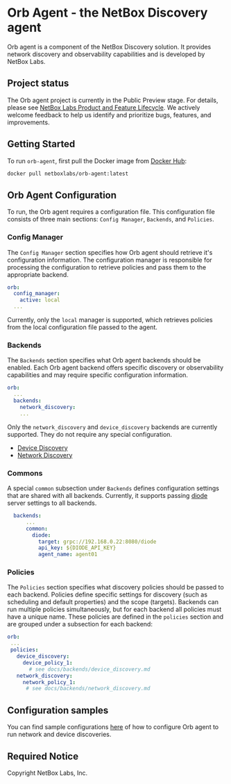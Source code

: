 # Orb Agent - the NetBox Discovery agent
Orb agent is a component of the NetBox Discovery solution. It provides network discovery and observability capabilities and is developed by NetBox Labs.

## Project status

The Orb agent project is currently in the Public Preview stage. For details, please see [NetBox Labs Product and Feature Lifecycle](https://docs.netboxlabs.com/product_feature_lifecycle/). We actively welcome feedback to help us identify and prioritize bugs, features, and improvements.

## Getting Started
To run `orb-agent`, first pull the Docker image from [Docker Hub](https://hub.docker.com/r/netboxlabs/orb-agent):


```sh
docker pull netboxlabs/orb-agent:latest
```

## Orb Agent Configuration
To run, the Orb agent requires a configuration file. This configuration file consists of three main sections: `Config Manager`, `Backends`, and `Policies`.


### Config Manager
The `Config Manager` section specifies how Orb agent should retrieve it's configuration information. The configuration manager is responsible for processing the configuration to retrieve policies and pass them to the appropriate backend.

```yaml
orb:
  config_manager:
    active: local
  ...
```

Currently, only the `local` manager is supported, which retrieves policies from the local configuration file passed to the agent.

### Backends
The `Backends` section specifies what Orb agent backends should be enabled. Each Orb agent backend offers specific discovery or observability capabilities and may require specific configuration information.  

```yaml
orb:
  ...
  backends:
    network_discovery:
    ...
```
Only the `network_discovery` and `device_discovery` backends are currently supported. They do not require any special configuration.
- [Device Discovery](./docs/backends/device_discovery.md) 
- [Network Discovery](./docs/backends/network_discovery.md)
### Commons
A special `common` subsection under `Backends` defines configuration settings that are shared with all backends. Currently, it supports passing [diode](https://github.com/netboxlabs/diode) server settings to all backends.

```yaml
  backends:
      ...
      common:
        diode:
          target: grpc://192.168.0.22:8080/diode
          api_key: ${DIODE_API_KEY}
          agent_name: agent01
```


### Policies
The `Policies` section specifies what discovery policies should be passed to each backend. Policies define specific settings for discovery (such as scheduling and default properties) and the scope (targets). Backends can run multiple policies simultaneously, but for each backend all policies must have a unique name. These policies are defined in the `policies` section and are grouped under a subsection for each backend:

 ```yaml
orb:
  ...
  policies:
    device_discovery:
      device_policy_1:
        # see docs/backends/device_discovery.md
    network_discovery:
      network_policy_1:
       # see docs/backends/network_discovery.md
 ```

 ## Configuration samples
You can find sample configurations [here](./docs/config_samples.md) of how to configure Orb agent to run network and device discoveries.

## Required Notice

Copyright NetBox Labs, Inc.